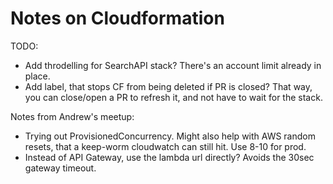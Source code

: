 # Notes on Cloudformation

TODO:

- Add throdelling for SearchAPI stack? There's an account limit already in place.
- Add label, that stops CF from being deleted if PR is closed? That way, you can close/open a PR to refresh it, and not have to wait for the stack.

Notes from Andrew's meetup:

- Trying out ProvisionedConcurrency. Might also help with AWS random resets, that a keep-worm cloudwatch can still hit. Use 8-10 for prod.
- Instead of API Gateway, use the lambda url directly? Avoids the 30sec gateway timeout.
